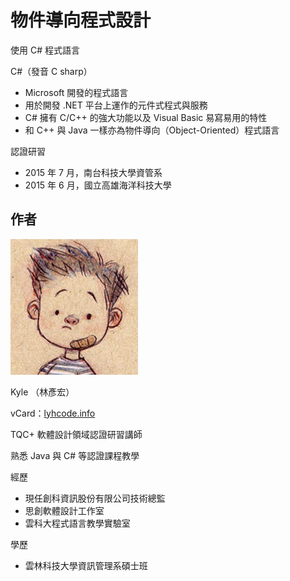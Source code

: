 # 物件導向程式設計

使用 C# 程式語言

C#（發音 C sharp）

* Microsoft 開發的程式語言
* 用於開發 .NET 平台上運作的元件式程式與服務
* C# 擁有 C/C++ 的強大功能以及 Visual Basic 易寫易用的特性
* 和 C++ 與 Java 一樣亦為物件導向（Object-Oriented）程式語言

認證研習

* 2015 年 7 月，南台科技大學資管系
* 2015 年 6 月，國立高雄海洋科技大學

## 作者

![lyhcode](lyhcode.png)

Kyle （林彥宏）

vCard：[lyhcode.info](http://lyhcode.info)

TQC+ 軟體設計領域認證研習講師

熟悉 Java 與 C# 等認證課程教學

經歷

* 現任創科資訊股份有限公司技術總監
* 思創軟體設計工作室
* 雲科大程式語言教學實驗室

學歷

* 雲林科技大學資訊管理系碩士班
